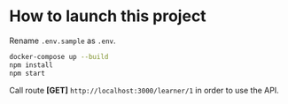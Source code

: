 # How to launch this project

Rename `.env.sample` as `.env`.

```bash
docker-compose up --build
npm install
npm start
```

Call route **[GET]** `http://localhost:3000/learner/1` in order to use the API.
